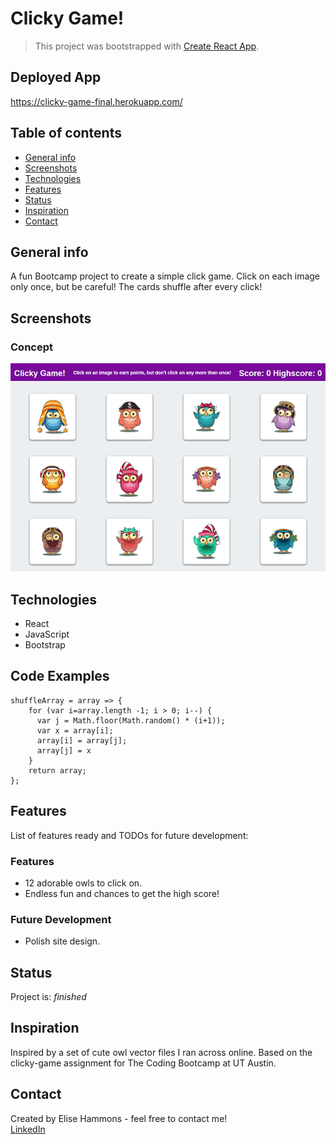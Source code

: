 # Clicky Game!
> This project was bootstrapped with [Create React App](https://github.com/facebook/create-react-app).
## Deployed App
https://clicky-game-final.herokuapp.com/

## Table of contents
* [General info](#general-info)
* [Screenshots](#screenshots)
* [Technologies](#technologies)
* [Features](#features)
* [Status](#status)
* [Inspiration](#inspiration)
* [Contact](#contact)

## General info
A fun Bootcamp project to create a simple click game. Click on each image only once, but be careful! The cards shuffle after every click!

## Screenshots
### Concept
![Screenshot](public/images/clicky-game.png)<br>

## Technologies
* React
* JavaScript
* Bootstrap

## Code Examples
    shuffleArray = array => {
        for (var i=array.length -1; i > 0; i--) {
          var j = Math.floor(Math.random() * (i+1));
          var x = array[i];
          array[i] = array[j];
          array[j] = x
        }
        return array;
    };

## Features
List of features ready and TODOs for future development:
### Features
* 12 adorable owls to click on.
* Endless fun and chances to get the high score!
### Future Development
* Polish site design.

## Status
Project is: _finished_

## Inspiration
Inspired by a set of cute owl vector files I ran across online.
Based on the clicky-game assignment for The Coding Bootcamp at UT Austin.

## Contact
Created by Elise Hammons - feel free to contact me!
<br>[LinkedIn](https://www.linkedin.com/in/elise-h-01243258/)